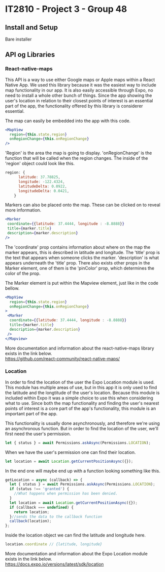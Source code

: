 # IT2810 - Project 3 - Group 48

## Install and Setup
Bare installer

## API og Libraries

### React-native-maps
This API is a way to use either Google maps or Apple maps within a React Native App. We used this library because it was the easiest way to include map functionality in our app. It is also easily accessible through Expo, no need to install a whole other bunch of things. Since the app showing the user's location in relation to their closest points of interest is an essential part of the app, the functionality offered by this library is considerer essential. 

The map can easily be embedded into the app with this code.
```jsx
<MapView
  region={this.state.region}
  onRegionChange={this.onRegionChange}
/>
```
'Region' is the area the map is going to display. 'onRegionChange' is the function that will be called when the region changes. 
The inside of the 'region' object could look like this.
```jsx
region: {
      latitude: 37.78825,
      longitude: -122.4324,
      latitudeDelta: 0.0922,
      longitudeDelta: 0.0421,
    }
```
Markers can also be placed onto the map. These can be clicked on to reveal more information. 
```jsx
<Marker
 coordinate={{latitude: 37.4444, longitude : -8.8888}}
 title={marker.title}
 description={marker.description}
/>
```
The 'coordinate' prop contains information about where on the map the marker appears, this is described in latitude and longitude. The 'title' prop is the text that appears when someone clicks the marker. 'description' is what appears underneath the 'title' prop. There also exists other props in the Marker element, one of them is the 'pinColor' prop, which determines the color of the prop.

The Marker element is put within the Mapview element, just like in the code bellow.
```jsx
<MapView
  region={this.state.region}
  onRegionChange={this.onRegionChange}
>
 <Marker
  coordinate={{latitude: 37.4444, longitude : -8.8888}}
  title={marker.title}
  description={marker.description}
 />
</Mapview>
```

More documentation and information about the react-native-maps library exists in the link below.   
https://github.com/react-community/react-native-maps/


### Location 
In order to find the location of the user the Expo Location module is used. This module has multiple areas of use, but in this app it is only used to find the latitude and the longtitude of the user's location. Because this module is included within Expo it was a simple choice to use this when considering what to use. Since both the map functionality and finding the user's nearest points of interest is  a core part of the app's functionality, this module is an important part of the app.

This functionality is usually done asynchronously, and therefore we're using an asynchronous function. But in order to find the location of the user, we'll first need the user's permission.
```js
let { status } = await Permissions.askAsync(Permissions.LOCATION);
```
When we have the user's permission one can find their location. 
```js
let location = await Location.getCurrentPositionAsync({});
```
In the end one will maybe end up with a function looking something like this. 
```js
getLocation = async (callback) => {
  let { status } = await Permissions.askAsync(Permissions.LOCATION);
  if (status !== 'granted') {
    //What happens when permission has been denied.
  }
  let location = await Location.getCurrentPositionAsync({});
  if (callback === undefined) {
    return location;
  }//sends the data to the callback function
  callback(location);
};
```
Inside the location object we can find the latitude and longitude here.
```js
location.coordinate // {latitude, longitude}
```

More documentation and information about the Expo Location module exists in the link below.   
https://docs.expo.io/versions/latest/sdk/location
